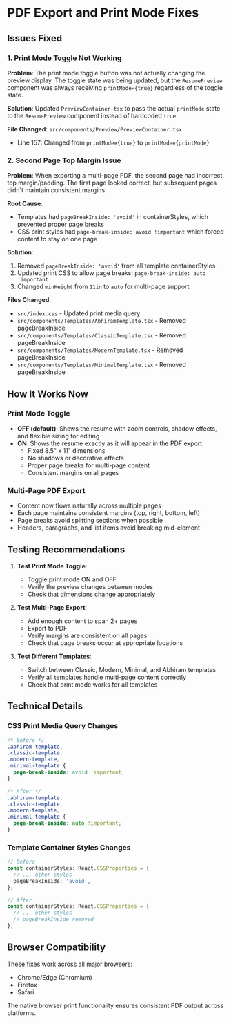 # PDF Export and Print Mode Fixes

## Issues Fixed

### 1. Print Mode Toggle Not Working
**Problem**: The print mode toggle button was not actually changing the preview display. The toggle state was being updated, but the `ResumePreview` component was always receiving `printMode={true}` regardless of the toggle state.

**Solution**: Updated `PreviewContainer.tsx` to pass the actual `printMode` state to the `ResumePreview` component instead of hardcoded `true`.

**File Changed**: `src/components/Preview/PreviewContainer.tsx`
- Line 157: Changed from `printMode={true}` to `printMode={printMode}`

### 2. Second Page Top Margin Issue
**Problem**: When exporting a multi-page PDF, the second page had incorrect top margin/padding. The first page looked correct, but subsequent pages didn't maintain consistent margins.

**Root Cause**: 
- Templates had `pageBreakInside: 'avoid'` in containerStyles, which prevented proper page breaks
- CSS print styles had `page-break-inside: avoid !important` which forced content to stay on one page

**Solution**: 
1. Removed `pageBreakInside: 'avoid'` from all template containerStyles
2. Updated print CSS to allow page breaks: `page-break-inside: auto !important`
3. Changed `minHeight` from `11in` to `auto` for multi-page support

**Files Changed**:
- `src/index.css` - Updated print media query
- `src/components/Templates/AbhiramTemplate.tsx` - Removed pageBreakInside
- `src/components/Templates/ClassicTemplate.tsx` - Removed pageBreakInside
- `src/components/Templates/ModernTemplate.tsx` - Removed pageBreakInside
- `src/components/Templates/MinimalTemplate.tsx` - Removed pageBreakInside

## How It Works Now

### Print Mode Toggle
- **OFF (default)**: Shows the resume with zoom controls, shadow effects, and flexible sizing for editing
- **ON**: Shows the resume exactly as it will appear in the PDF export:
  - Fixed 8.5" x 11" dimensions
  - No shadows or decorative effects
  - Proper page breaks for multi-page content
  - Consistent margins on all pages

### Multi-Page PDF Export
- Content now flows naturally across multiple pages
- Each page maintains consistent margins (top, right, bottom, left)
- Page breaks avoid splitting sections when possible
- Headers, paragraphs, and list items avoid breaking mid-element

## Testing Recommendations

1. **Test Print Mode Toggle**:
   - Toggle print mode ON and OFF
   - Verify the preview changes between modes
   - Check that dimensions change appropriately

2. **Test Multi-Page Export**:
   - Add enough content to span 2+ pages
   - Export to PDF
   - Verify margins are consistent on all pages
   - Check that page breaks occur at appropriate locations

3. **Test Different Templates**:
   - Switch between Classic, Modern, Minimal, and Abhiram templates
   - Verify all templates handle multi-page content correctly
   - Check that print mode works for all templates

## Technical Details

### CSS Print Media Query Changes
```css
/* Before */
.abhiram-template,
.classic-template,
.modern-template,
.minimal-template {
  page-break-inside: avoid !important;
}

/* After */
.abhiram-template,
.classic-template,
.modern-template,
.minimal-template {
  page-break-inside: auto !important;
}
```

### Template Container Styles Changes
```typescript
// Before
const containerStyles: React.CSSProperties = {
  // ... other styles
  pageBreakInside: 'avoid',
};

// After
const containerStyles: React.CSSProperties = {
  // ... other styles
  // pageBreakInside removed
};
```

## Browser Compatibility

These fixes work across all major browsers:
- Chrome/Edge (Chromium)
- Firefox
- Safari

The native browser print functionality ensures consistent PDF output across platforms.
